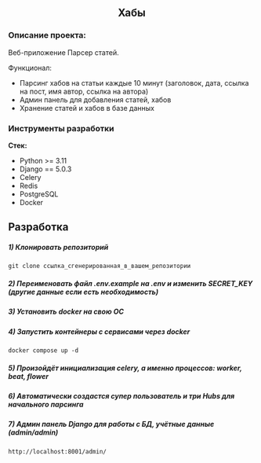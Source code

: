 <h2 align="center">Хабы</h2>


### Описание проекта:
Веб-приложение Парсер статей.

Функционал:
- Парсинг хабов на статьи каждые 10 минут (заголовок, дата, ссылка на пост, имя автор, ссылка на автора)
- Админ панель для добавления статей, хабов
- Хранение статей и хабов в базе данных

### Инструменты разработки

**Стек:**
- Python >= 3.11
- Django == 5.0.3
- Celery
- Redis
- PostgreSQL
- Docker


## Разработка

##### 1) Клонировать репозиторий

    git clone ссылка_сгенерированная_в_вашем_репозитории

##### 2) Переименовать файл .env.example на .env и изменить SECRET_KEY (другие данные если есть необходимость)

##### 3) Установить docker на свою ОС

##### 4) Запустить контейнеры с сервисами через docker

    docker compose up -d

##### 5) Произойдёт инициализация celery, а именно процессов: worker, beat, flower 

##### 6) Автоматически создастся супер пользователь и три Hubs для начального парсинга

##### 7) Админ панель Django для работы с БД, учётные данные (admin/admin)
        
    http://localhost:8001/admin/
    




